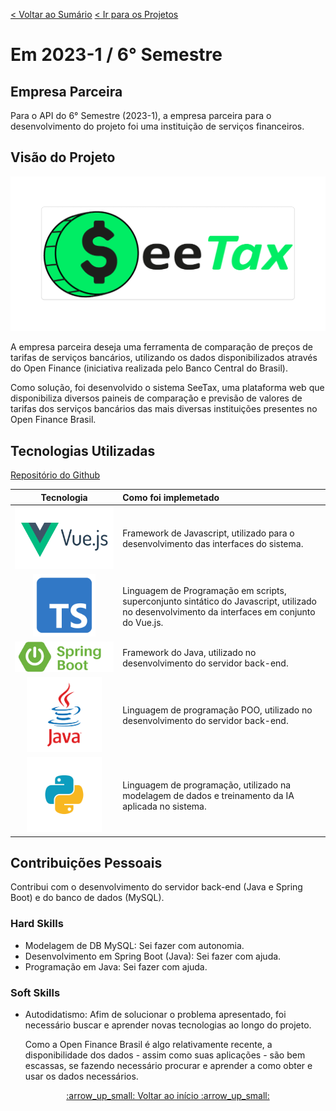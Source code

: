 [< Voltar ao Sumário](https://github.com/Leo0256/portfolio_tg_apis#sum%C3%A1rio "De volta ao sumário")
[< Ir para os Projetos](https://github.com/Leo0256/portfolio_tg_apis/blob/main/projects/README.md#meus-projetos "Ir para a lista de Projetos")

# Em 2023-1 / 6° Semestre

## Empresa Parceira
Para o API do 6° Semestre (2023-1), a empresa parceira para o desenvolvimento do projeto foi uma instituição de serviços financeiros.

## Visão do Projeto

<p align="center">
  <img width="600" src="https://github.com/Leo0256/portfolio_tg_apis/blob/main/images/SeeTax.png"/>
</p>

A empresa parceira deseja uma ferramenta de comparação 
de preços de tarifas de serviços bancários, utilizando os dados disponibilizados através do Open Finance (iniciativa realizada pelo Banco Central do Brasil).

Como solução, foi desenvolvido o sistema SeeTax, uma plataforma web que disponibiliza diversos paineis de comparação e previsão de valores de tarifas dos serviços bancários das mais diversas instituições presentes no Open Finance Brasil.


## Tecnologias Utilizadas

[Repositório do Github](https://github.com/Sarah781/API-6-SeeTax)

|Tecnologia|Como foi implemetado|
|:-:|:-|
|<img src="https://github.com/Leo0256/portfolio_tg_apis/blob/main/images/vue.js.png" height="100" title="Vue.js"/>|Framework de Javascript, utilizado para o desenvolvimento das interfaces do sistema.|
|<img src="https://github.com/Leo0256/portfolio_tg_apis/blob/main/images/typescript.png" height="100" title="TypeScript"/>|Linguagem de Programação em scripts, superconjunto sintático do Javascript, utilizado no desenvolvimento da interfaces em conjunto do Vue.js.|
|<img src="https://github.com/Leo0256/portfolio_tg_apis/blob/main/images/spring-boot.png" title="Spring Boot"/>|Framework do Java, utilizado no desenvolvimento do servidor back-end.|
|<img src="https://github.com/Leo0256/portfolio_tg_apis/blob/main/images/java.png" height="120" title="Java"/>|Linguagem de programação POO, utilizado no desenvolvimento do servidor back-end.|
|<img src="https://github.com/Leo0256/portfolio_tg_apis/blob/main/images/python.png" height="120" title="Python"/>|Linguagem de programação, utilizado na modelagem de dados e treinamento da IA aplicada no sistema.|

## Contribuições Pessoais
Contribui com o desenvolvimento do servidor back-end (Java e Spring Boot) e do banco de dados (MySQL).

### Hard Skills
- Modelagem de DB MySQL: Sei fazer com autonomia.
- Desenvolvimento em Spring Boot (Java): Sei fazer com ajuda.
- Programação em Java: Sei fazer com ajuda.

### Soft Skills
- Autodidatismo: Afim de solucionar o problema apresentado, foi necessário buscar e aprender novas tecnologias ao longo do projeto.

  Como a Open Finance Brasil é algo relativamente recente, a disponibilidade dos dados - assim como suas aplicações - são bem escassas, se fazendo necessário procurar e aprender a como obter e usar os dados necessários.

<p align=center>
  <a href="#em-2023-1--6-semestre">:arrow_up_small: Voltar ao início :arrow_up_small:</a>
</p>